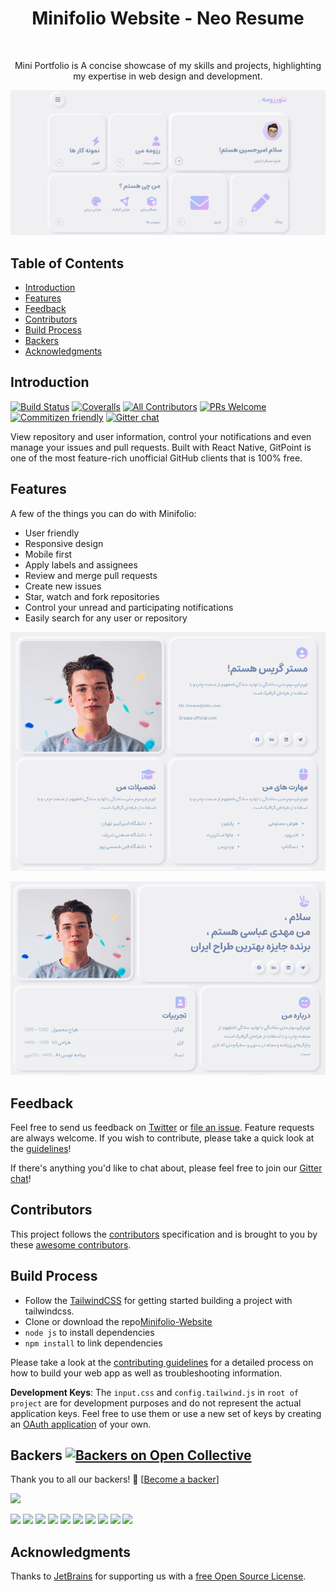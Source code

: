 <h1 align="center"> Minifolio Website - Neo Resume </h1> <br>

<p align="center">
  Mini Portfolio is A concise showcase of my skills and projects, highlighting my expertise in web design and development.
</p>

<p align="center">
  <a href="https://gitpoint.co/">
    <img alt="Minifolio Website" title="Minifolio Website" src="./assets/images/demo.png">
  </a>
</p>

<!-- START doctoc generated TOC please keep comment here to allow auto update -->
<!-- DON'T EDIT THIS SECTION, INSTEAD RE-RUN doctoc TO UPDATE -->
## Table of Contents

- [Introduction](#introduction)
- [Features](#features)
- [Feedback](#feedback)
- [Contributors](#contributors)
- [Build Process](#build-process)
- [Backers](#backers-)
- [Acknowledgments](#acknowledgments)

<!-- END doctoc generated TOC please keep comment here to allow auto update -->

## Introduction

[![Build Status](https://img.shields.io/travis/gitpoint/git-point.svg?style=flat-square)](https://travis-ci.org/gitpoint/git-point)
[![Coveralls](https://img.shields.io/coveralls/github/gitpoint/git-point.svg?style=flat-square)](https://coveralls.io/github/gitpoint/git-point)
[![All Contributors](https://img.shields.io/badge/all_contributors-73-orange.svg?style=flat-square)](./CONTRIBUTORS.md)
[![PRs Welcome](https://img.shields.io/badge/PRs-welcome-brightgreen.svg?style=flat-square)](http://makeapullrequest.com)
[![Commitizen friendly](https://img.shields.io/badge/commitizen-friendly-brightgreen.svg?style=flat-square)](http://commitizen.github.io/cz-cli/)
[![Gitter chat](https://img.shields.io/badge/chat-on_gitter-008080.svg?style=flat-square)](https://gitter.im/git-point)

View repository and user information, control your notifications and even manage your issues and pull requests. Built with React Native, GitPoint is one of the most feature-rich unofficial GitHub clients that is 100% free.

## Features

A few of the things you can do with Minifolio:

* User friendly
* Responsive design
* Mobile first
* Apply labels and assignees
* Review and merge pull requests
* Create new issues
* Star, watch and fork repositories
* Control your unread and participating notifications
* Easily search for any user or repository

<p align="center">
  <img src = "./assets/images/demo2.png" width=700>
</p>

<p align="center">
  <img src = "./assets/images/demo3.png" width=700>
</p>

## Feedback

Feel free to send us feedback on [Twitter](https://twitter.com/Mashayekhi_AI) or [file an issue](https://github.com/MahdiMashayekhi-AI/Minifolio-Website/issues/new). Feature requests are always welcome. If you wish to contribute, please take a quick look at the [guidelines](./CONTRIBUTING.md)!

If there's anything you'd like to chat about, please feel free to join our [Gitter chat](https://gitter.im/MahdiMashayekhi-AI)!

## Contributors

This project follows the [contributors](https://github.com/MahdiMashayekhi-AI/Minifolio-Website/contrbutors.md) specification and is brought to you by these [awesome contributors](./CONTRIBUTORS.md).

## Build Process

- Follow the [TailwindCSS](https://tailwindcss.com/docs/installation) for getting started building a project with tailwindcss.
- Clone or download the repo[Minifolio-Website](https://github.com/MahdiMashayekhi-AI/Minifolio-Website.git)
- `node js` to install dependencies
- `npm install` to link dependencies

Please take a look at the [contributing guidelines](./CONTRIBUTING.md) for a detailed process on how to build your web app as well as troubleshooting information.

**Development Keys**: The `input.css` and `config.tailwind.js` in `root of project` are for development purposes and do not represent the actual application keys. Feel free to use them or use a new set of keys by creating an [OAuth application](https://github.com/settings/applications/new) of your own.

## Backers [![Backers on Open Collective](https://opencollective.com/Minifolio-Website/backers/badge.svg)](#backers)

Thank you to all our backers! 🙏 [[Become a backer](https://opencollective.com/Minifolio-Website#backer)]

<a href="https://opencollective.com/Minifolio-Website#backers" target="_blank"><img src="https://opencollective.com/Minifolio-Website/backers.svg?width=890"></a>


<a href="https://opencollective.com/git-point/sponsor/0/website" target="_blank"><img src="https://opencollective.com/git-point/sponsor/0/avatar.svg"></a>
<a href="https://opencollective.com/git-point/sponsor/1/website" target="_blank"><img src="https://opencollective.com/git-point/sponsor/1/avatar.svg"></a>
<a href="https://opencollective.com/git-point/sponsor/2/website" target="_blank"><img src="https://opencollective.com/git-point/sponsor/2/avatar.svg"></a>
<a href="https://opencollective.com/git-point/sponsor/3/website" target="_blank"><img src="https://opencollective.com/git-point/sponsor/3/avatar.svg"></a>
<a href="https://opencollective.com/git-point/sponsor/4/website" target="_blank"><img src="https://opencollective.com/git-point/sponsor/4/avatar.svg"></a>
<a href="https://opencollective.com/git-point/sponsor/5/website" target="_blank"><img src="https://opencollective.com/git-point/sponsor/5/avatar.svg"></a>
<a href="https://opencollective.com/git-point/sponsor/6/website" target="_blank"><img src="https://opencollective.com/git-point/sponsor/6/avatar.svg"></a>
<a href="https://opencollective.com/git-point/sponsor/7/website" target="_blank"><img src="https://opencollective.com/git-point/sponsor/7/avatar.svg"></a>
<a href="https://opencollective.com/git-point/sponsor/8/website" target="_blank"><img src="https://opencollective.com/git-point/sponsor/8/avatar.svg"></a>
<a href="https://opencollective.com/git-point/sponsor/9/website" target="_blank"><img src="https://opencollective.com/git-point/sponsor/9/avatar.svg"></a>

## Acknowledgments

Thanks to [JetBrains](https://www.jetbrains.com) for supporting us with a [free Open Source License](https://www.jetbrains.com/buy/opensource).
